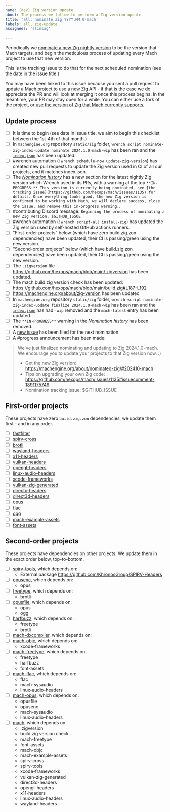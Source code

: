 ```yaml
---
name: (dev) Zig version update
about: The process we follow to perform a Zig version update
title: 'all: nominate Zig YYYY.MM.0-mach'
labels: all, zig-update
assignees: 'slimsag'

---
```


Periodically we [nominate a new Zig nightly version](https://machengine.org/about/nominated-zig) to be the version that Mach targets, and begin the meticulous process of updating every Mach project to use that new version.

This is the tracking issue to do that for the next scheduled nomination (see the date in the issue title.)

You may have been linked to this issue because you sent a pull request to update a Mach project to use a new Zig API - if that is the case we do appreciate the PR and will look at merging it once this process begins. In the meantime, your PR may stay open for a while. You can either use a fork of the project, or [use the version of Zig that Mach currently supports.](https://machengine.org/about/zig-version)

## Update process

* [ ] It is time to begin (see date in issue title, we aim to begin this checklist between the 1st-4th of that month.)
* [ ] In `machengine.org` repository `static/zig` folder, `wrench script nominate-zig-index-update nominate 2024.1.0-mach-wip` has been ran and the [`index.json`](https://machengine.org/zig/index.json) has been updated.
* [ ] #wrench automation (`!wrench schedule-now update-zig-version`) has created new pull requests to update the Zig version used in CI of all our projects, and it matches index.json.
* [ ] The [_Nomination history_](https://machengine.org/about/nominated-zig/#nomination-history) has a new section for the latest nightly Zig version which Wrench used in its PRs, with a warning at the top `**IN-PROGRESS:** This version is currently being nominated, see [the tracking issue](https://github.com/hexops/mach/issues/1135) for details. Once everything looks good, the new Zig version is confirmed to be working with Mach, we will declare success, close the issue, and remove this in-progress warning.`.
* [ ] #contributing Discord message: `Beginning the process of nominating a new Zig version; $GITHUB_ISSUE`
* [ ] #wrench automation (`!wrench script-all install-zig`) has updated the Zig version used by self-hosted GitHub actions runners.
* [ ] "First-order projects" below (which have zero build.zig.zon dependencies) have been updated, their CI is passing/green using the new version.
* [ ] "Second-order projects" below (which have build.zig.zon dependencies) have been updated, their CI is passing/green using the new version.
* [ ] The `.zigversion` file https://github.com/hexops/mach/blob/main/.zigversion has been updated.
* [ ] The mach build.zig version check has been updated: https://github.com/hexops/mach/blob/main/build.zig#L187-L192
* [ ] https://machengine.org/about/zig-version has been updated
* [ ] In `machengine.org` repository `static/zig` folder, `wrench script nominate-zig-index-update finalize 2024.1.0-mach-wip` has been ran and the [`index.json`](https://machengine.org/zig/index.json) has had `-wip` removed and the `mach-latest` entry has been updated.
* [ ] The `**IN-PROGRESS**` warning in the _Nomination history_ has been removed.
* [ ] A [new issue](https://github.com/hexops/mach/issues/new?assignees=slimsag&labels=all%2C+zig-update&projects=&template=dev_zig_nomination.md&title=all%3A+nominate+Zig+YYYY.MM) has been filed for the next nomination.
* [ ] A #progress announcement has been made:

> We've just finalized nominating and updating to Zig 2024.1.0-mach. We encourage you to update your projects to that Zig version now. :)
>
> * Get the new Zig version: https://machengine.org/about/nominated-zig/#202410-mach
> * Tips on upgrading your own Zig code: https://github.com/hexops/mach/issues/1135#issuecomment-1891175749
> * Nomination tracking issue: $GITHUB_ISSUE

## First-order projects

These projects have zero `build.zig.zon` dependencies, we update them first - and in any order.

* [ ] [fastfilter](https://github.com/hexops/fastfilter)
* [ ] [spirv-cross](https://github.com/hexops/spirv-cross)
* [ ] [brotli](https://github.com/hexops/brotli)
* [ ] [wayland-headers](https://github.com/hexops/wayland-headers)
* [ ] [x11-headers](https://github.com/hexops/x11-headers)
* [ ] [vulkan-headers](https://github.com/hexops/vulkan-headers)
* [ ] [opengl-headers](https://github.com/hexops/opengl-headers)
* [ ] [linux-audio-headers](https://github.com/hexops/linux-audio-headers)
* [ ] [xcode-frameworks](https://github.com/hexops/xcode-frameworks)
* [ ] [vulkan-zig-generated](https://github.com/hexops/vulkan-zig-generated)
* [ ] [directx-headers](https://github.com/hexops/directx-headers)
* [ ] [direct3d-headers](https://github.com/hexops/direct3d-headers)
* [ ] [opus](https://github.com/hexops/opus)
* [ ] [flac](https://github.com/hexops/flac)
* [ ] [ogg](https://github.com/hexops/ogg)
* [ ] [mach-example-assets](https://github.com/hexops/mach-example-assets)
* [ ] [font-assets](https://github.com/hexops/font-assets)

## Second-order projects

These projects have dependencies on other projects. We update them in the exact order below, top-to-bottom.

* [ ] [spirv-tools](https://github.com/hexops/spirv-tools), which depends on:
  * External package https://github.com/KhronosGroup/SPIRV-Headers
* [ ] [opusenc](https://github.com/hexops/opusenc), which depends on:
  * opus
* [ ] [freetype](https://github.com/hexops/freetype), which depends on:
  * brotli
* [ ] [opusfile](https://github.com/hexops/opusfile), which depends on:
  * opus
  * ogg
* [ ] [harfbuzz](https://github.com/hexops/harfbuzz), which depends on:
  * freetype
  * brotli
* [ ] [mach-dxcompiler](https://github.com/hexops/mach-dxcompiler), which depends on:
* [ ] [mach-objc](https://github.com/hexops/mach-objc), which depends on:
  * xcode-frameworks
* [ ] [mach-freetype](https://github.com/hexops/mach-freetype), which depends on:
  * freetype
  * harfbuzz
  * font-assets
* [ ] [mach-flac](https://github.com/hexops/mach-flac), which depends on:
  * flac
  * mach-sysaudio
  * linux-audio-headers
* [ ] [mach-opus](https://github.com/hexops/mach-opus), which depends on:
  * opusfile
  * opusenc 
  * mach-sysaudio
  * linux-audio-headers
* [ ] [mach](https://github.com/hexops/mach), which depends on:
  * .zigversion
  * build.zig version check
  * mach-freetype
  * font-assets
  * mach-objc
  * mach-example-assets
  * spirv-cross
  * spirv-tools
  * xcode-frameworks
  * vulkan-zig-generated
  * direct3d-headers
  * opengl-headers
  * x11-headers
  * linux-audio-headers
  * wayland-headers
